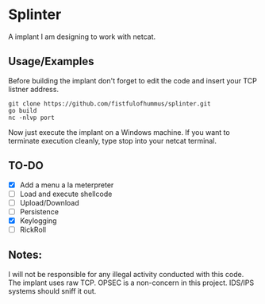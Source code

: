 
# Splinter
A implant I am designing to work with netcat.
  

## Usage/Examples
Before building the implant don't forget to edit the code and insert your TCP listner address.

    git clone https://github.com/fistfulofhummus/splinter.git
    go build
    nc -nlvp port

Now just execute the implant on a Windows machine. If you want to terminate execution cleanly, type stop into your netcat terminal.

## TO-DO

 - [x]  Add a menu a la meterpreter
 - [ ]  Load and execute shellcode
 - [ ]  Upload/Download
 - [ ] Persistence
 - [x] Keylogging
 - [ ] RickRoll

## Notes:
I will not be responsible for any illegal activity conducted with this code.
The implant uses raw TCP. OPSEC is a non-concern in this project. IDS/IPS systems should sniff it out.
